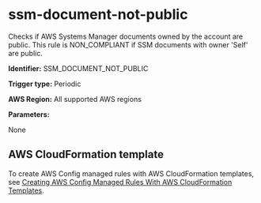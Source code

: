 # ssm\-document\-not\-public<a name="ssm-document-not-public"></a>

Checks if AWS Systems Manager documents owned by the account are public\. This rule is NON\_COMPLIANT if SSM documents with owner 'Self' are public\. 

**Identifier:** SSM\_DOCUMENT\_NOT\_PUBLIC

**Trigger type:** Periodic

**AWS Region:** All supported AWS regions

**Parameters:**

None  

## AWS CloudFormation template<a name="w85aac12c32c17b9d543c15"></a>

To create AWS Config managed rules with AWS CloudFormation templates, see [Creating AWS Config Managed Rules With AWS CloudFormation Templates](aws-config-managed-rules-cloudformation-templates.md)\.